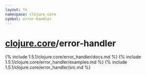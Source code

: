 ```yaml
---
layout: fn
namespace: clojure.core
symbol: error-handler
---
```


# [clojure.core](../)/error-handler

{% include 1.5.1/clojure.core/error_handler/docs.md %}
{% include 1.5.1/clojure.core/error_handler/examples.md %}
{% include 1.5.1/clojure.core/error_handler/src.md %}

